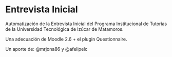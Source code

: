Entrevista Inicial
========================
Automatización de la Entrevista Inicial del Programa Institucional de Tutorías de la Universidad Tecnológica de Izúcar de Matamoros.

Una adecuación de Moodle 2.6 + el plugin Questionnaire.

Un aporte de:
@mrjona86 y @afelipelc